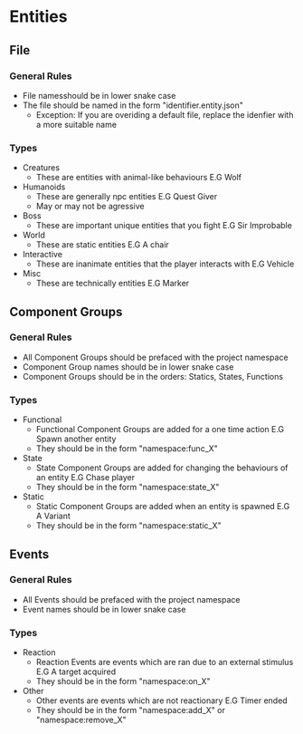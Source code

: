 # Entities

## File
### General Rules
- File namesshould be in lower snake case
- The file should be named in the form "identifier.entity.json"
  - Exception: If you are overiding a default file, replace the idenfier with a more suitable name
  
### Types
- Creatures
  - These are entities with animal-like behaviours E.G Wolf
- Humanoids
  - These are generally npc entities E.G Quest Giver
  - May or may not be agressive
- Boss
  - These are important unique entities that you fight E.G Sir Improbable 
- World
  - These are static entities E.G A chair
- Interactive
  - These are inanimate entities that the player interacts with E.G Vehicle
- Misc
  - These are technically entities E.G Marker

## Component Groups
### General Rules
- All Component Groups should be prefaced with the project namespace
- Component Group names should be in lower snake case
- Component Groups should be in the orders: Statics, States, Functions

### Types
- Functional
  - Functional Component Groups are added for a one time action E.G Spawn another entity
  - They should be in the form "namespace:func_X"
- State
  - State Component Groups are added for changing the behaviours of an entity E.G Chase player
  - They should be in the form "namespace:state_X"
- Static
  - Static Component Groups are added when an entity is spawned E.G A Variant
  - They should be in the form "namespace:static_X"
  
## Events
### General Rules
- All Events should be prefaced with the project namespace
- Event names should be in lower snake case

### Types
- Reaction
  - Reaction Events are events which are ran due to an external stimulus E.G A target acquired
  - They should be in the form "namespace:on_X"
 - Other
   - Other events are events which are not reactionary E.G Timer ended
   - They should be in the form "namespace:add_X" or "namespace:remove_X"
